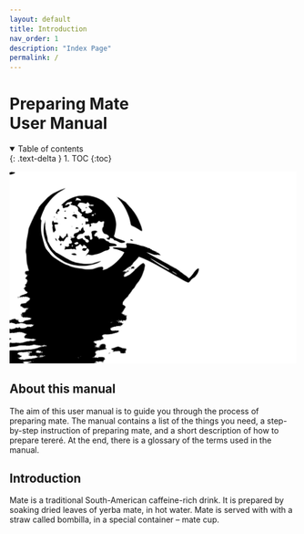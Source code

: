 ```yaml
---
layout: default
title: Introduction
nav_order: 1
description: "Index Page"
permalink: /
---
```


# Preparing Mate <br> User Manual

<details open markdown="block">
  <summary>
    Table of contents
  </summary>
  {: .text-delta }
1. TOC
{:toc}
</details>

![Mate_BW](assests/images/mate-ge8531d78f_1280.svg)

## About this manual

<p>The aim of this user manual is to guide you through the process of preparing mate. The manual contains a list of the things you need, a step-by-step instruction of preparing mate, and a short description of how to prepare tereré. At the end, there is a glossary of the terms used in the manual.</p>

## Introduction

<p>Mate is a traditional South-American caffeine-rich drink. It is prepared by soaking dried leaves of yerba mate, in hot water. Mate is served with with a straw called bombilla, in a special container – mate cup.</p>